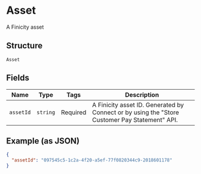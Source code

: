 
# Asset

A Finicity asset

## Structure

`Asset`

## Fields

| Name | Type | Tags | Description |
|  --- | --- | --- | --- |
| `assetId` | `string` | Required | A Finicity asset ID. Generated by Connect or by using the "Store Customer Pay Statement" API. |

## Example (as JSON)

```json
{
  "assetId": "097545c5-1c2a-4f20-a5ef-77f0820344c9-2018601178"
}
```

